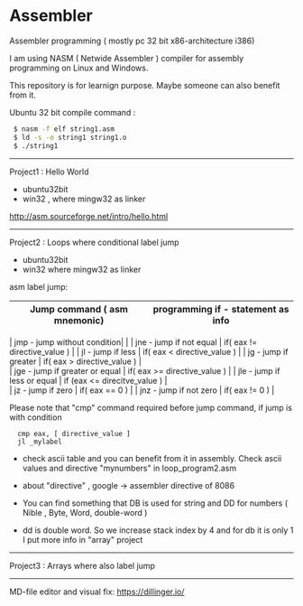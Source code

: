 # Assembler
Assembler programming ( mostly pc 32 bit x86-architecture i386)


I am using NASM ( Netwide Assembler ) compiler for assembly programming on Linux and Windows.

This repository is for learnign purpose. Maybe someone can also benefit from it.


Ubuntu 32 bit compile command  : 
```sh
 $ nasm -f elf string1.asm
 $ ld -s -o string1 string1.o
 $ ./string1
```
------------------------------------------   

Project1 : Hello World 
  - ubuntu32bit  
  - win32 , where mingw32 as linker

http://asm.sourceforge.net/intro/hello.html

------------------------------------------

Project2 : Loops where conditional label jump
  - ubuntu32bit
  - win32 where mingw32 as linker

 asm label jump:


| Jump command ( asm mnemonic) | programming if - statement as info |
| ------ | ------ |
  
  | jmp - jump without condition| |
  | jne - jump if not equal |  		if( eax != directive_value ) |
  | jl - jump if less |        		if( eax < directive_value )  |
  | jg - jump if greater |     		if( eax > directive_value )  |  
  | jge - jump if greater or equal |  	if( eax >= directive_value ) |
  | jle - jump if less or equal |  	if (eax <= direcitve_value ) |  
  | jz - jump if zero |       		if( eax == 0 ) |
  | jnz - jump if not zero |   		if( eax != 0 ) |


 Please note that "cmp" command required before jump command, if jump is with condition

```
  cmp eax, [ directive_value ]
  jl _mylabel
```

 - check ascii table and you can benefit from it in assembly. Check ascii values and directive "mynumbers" in loop_program2.asm

 - about "directive" , google -> assembler directive of 8086
 
 
 - You can find something that DB is used for string and DD for numbers
 ( Nible , Byte, Word, double-word )
 - dd is double word. So we increase stack index by 4 and for db it is only 1
 I put more info in "array" project

 ------------------------------------------

Project3 : Arrays where also label jump 
 


------------------------------------------

MD-file editor and visual fix:
https://dillinger.io/


